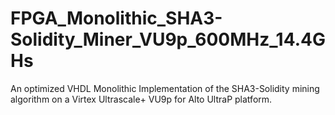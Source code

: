 # FPGA_Monolithic_SHA3-Solidity_Miner_VU9p_600MHz_14.4GHs
An optimized VHDL Monolithic Implementation of the SHA3-Solidity mining algorithm on a Virtex Ultrascale+ VU9p for Alto UltraP platform.
